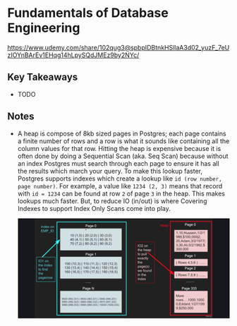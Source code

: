 # Fundamentals of Database Engineering

<https://www.udemy.com/share/102qug3@spbpIDBtnkHSllaA3d02_yuzF_7eUzIOYnBArEv1EHqg14hLpySQdJMEz9by2NYc/>

## Key Takeaways

* TODO

## Notes

* A heap is compose of 8kb sized pages in Postgres; each page contains a finite number of rows and a row is what it sounds like containing all the column values for that row. Hitting the heap is expensive because it is often done by doing a Sequential Scan (aka. Seq Scan) because without an index Postgres must search through each page to ensure it has all the results which march your query. To make this lookup faster, Postgres supports indexes which create a lookup like `id (row number, page number)`. For example, a value like `1234 (2, 3)` means that record with `id = 1234` can be found at row `2` of page `3` in the heap. This makes lookups much faster. But, to reduce IO (in/out) is where Covering Indexes to support Index Only Scans come into play.

    ![image](./fundamentals-of-database-engineering_index-vs-heap.png)
